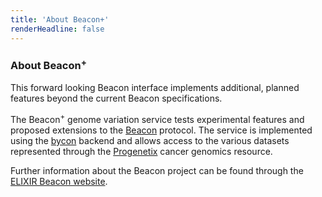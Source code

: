 ```yaml
---
title: 'About Beacon+'
renderHeadline: false
---
```


### About Beacon<sup>+</sup>

This forward looking Beacon interface implements additional, planned
features beyond the current Beacon specifications.

The Beacon<sup>+</sup> genome variation service tests experimental
features and proposed extensions to the [Beacon](http://beacon-project.io) protocol.
The service is implemented using the [bycon](https://github.com/progenetix/bycon)
backend and allows access to the various datasets represented through the
[Progenetix](http://progenetix.org) cancer genomics resource.

Further information about the Beacon project can be found through the
[ELIXIR Beacon website](http://beacon-project.io/).
